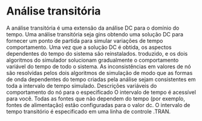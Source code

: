 # Análise transitória

A análise transitória é uma extensão da análise DC para o
domínio do tempo. Uma análise transitória seja gins obtendo uma
solução DC para fornecer um ponto de partida para simular
variações de tempo comportamento. Uma vez que a solução DC é
obtida, os aspectos dependentes do tempo do sistema são
reinstalados.  troduzido, e os dois algoritmos do simulador
solucionam gradualmente o comportamento variável do tempo de
todo o sistema. As inconsistências em valores de nó são
resolvidas pelos dois algoritmos de simulação de modo que as
formas de onda dependentes do tempo criadas pela análise sejam
consistentes em toda a intervalo de tempo simulado. Descrições
variáveis do comportamento do nó para o especificado
O intervalo de tempo é acessível para você.  Todas as fontes que
não dependem do tempo (por exemplo, fontes de alimentação) estão
configuradas para o valor dc.  O intervalo de tempo transitório
é especificado em uma linha de controle .TRAN.
